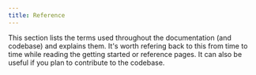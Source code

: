 ```yaml
---
title: Reference
---
```


This section lists the terms used throughout the documentation (and codebase)
and explains them. It's worth refering back to this from time to time while
reading the getting started or reference pages. It can also be useful if you
plan to contribute to the codebase.
